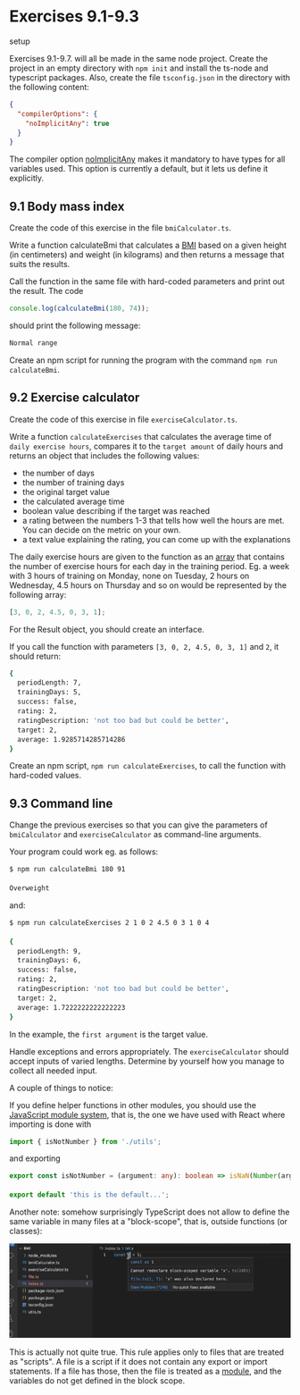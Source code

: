 # Exercises 9.1-9.3

setup

Exercises 9.1-9.7. will all be made in the same node project. Create the project in an empty directory with `npm init` and install the ts-node and typescript packages. Also, create the file `tsconfig.json` in the directory with the following content:

```json
{
  "compilerOptions": {
    "noImplicitAny": true
  }
}
```

The compiler option [noImplicitAny](https://www.typescriptlang.org/tsconfig/#noImplicitAny) makes it mandatory to have types for all variables used. This option is currently a default, but it lets us define it explicitly.

## 9.1 Body mass index

Create the code of this exercise in the file `bmiCalculator.ts`.

Write a function calculateBmi that calculates a [BMI](https://en.wikipedia.org/wiki/Body_mass_index) based on a given height (in centimeters) and weight (in kilograms) and then returns a message that suits the results.

Call the function in the same file with hard-coded parameters and print out the result. The code

```ts
console.log(calculateBmi(180, 74));
```

should print the following message:

```bash
Normal range
```

Create an npm script for running the program with the command `npm run calculateBmi`.

## 9.2 Exercise calculator

Create the code of this exercise in file `exerciseCalculator.ts`.

Write a function `calculateExercises` that calculates the average time of `daily exercise hours`, compares it to the `target amount` of daily hours and returns an object that includes the following values:

- the number of days
- the number of training days
- the original target value
- the calculated average time
- boolean value describing if the target was reached
- a rating between the numbers 1-3 that tells how well the hours are met. You can decide on the metric on your own.
- a text value explaining the rating, you can come up with the explanations

The daily exercise hours are given to the function as an [array](https://www.typescriptlang.org/docs/handbook/2/everyday-types.html#arrays) that contains the number of exercise hours for each day in the training period. Eg. a week with 3 hours of training on Monday, none on Tuesday, 2 hours on Wednesday, 4.5 hours on Thursday and so on would be represented by the following array:

```ts
[3, 0, 2, 4.5, 0, 3, 1];
```

For the Result object, you should create an interface.

If you call the function with parameters `[3, 0, 2, 4.5, 0, 3, 1]` and `2`, it should return:

```bash
{
  periodLength: 7,
  trainingDays: 5,
  success: false,
  rating: 2,
  ratingDescription: 'not too bad but could be better',
  target: 2,
  average: 1.9285714285714286
}
```

Create an npm script, `npm run calculateExercises`, to call the function with hard-coded values.

## 9.3 Command line

Change the previous exercises so that you can give the parameters of `bmiCalculator` and `exerciseCalculator` as command-line arguments.

Your program could work eg. as follows:

```bash
$ npm run calculateBmi 180 91

Overweight
```

and:

```bash
$ npm run calculateExercises 2 1 0 2 4.5 0 3 1 0 4

{
  periodLength: 9,
  trainingDays: 6,
  success: false,
  rating: 2,
  ratingDescription: 'not too bad but could be better',
  target: 2,
  average: 1.7222222222222223
}
```

In the example, the `first argument` is the target value.

Handle exceptions and errors appropriately. The `exerciseCalculator` should accept inputs of varied lengths. Determine by yourself how you manage to collect all needed input.

A couple of things to notice:

If you define helper functions in other modules, you should use the [JavaScript module system](https://developer.mozilla.org/en-US/docs/Web/JavaScript/Guide/Modules), that is, the one we have used with React where importing is done with

```ts
import { isNotNumber } from './utils';
```

and exporting

```ts
export const isNotNumber = (argument: any): boolean => isNaN(Number(argument));

export default 'this is the default...';
```

Another note: somehow surprisingly TypeScript does not allow to define the same variable in many files at a "block-scope", that is, outside functions (or classes):

![Exercises 9.3](../assets/60new.png)

This is actually not quite true. This rule applies only to files that are treated as "scripts". A file is a script if it does not contain any export or import statements. If a file has those, then the file is treated as a [module](https://www.typescriptlang.org/docs/handbook/modules/introduction.html), and the variables do not get defined in the block scope.
